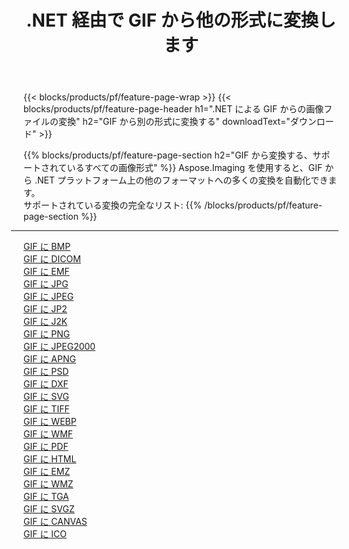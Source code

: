 ﻿---
title: .NET 経由で GIF から他の形式に変換します 
weight: 3920
url: /ja/net/conversion/from/gif 
lang: ja
langdirlevel: 2
locales: zh-hans,ja,it,ru,de,es,fr,nl,id,lt,pl,pt,vi,tr,ko,zh-hant,ar,hi,th,sv,cs,uk,he
description: Aspose.Imaging を使用すると、GIF から別のフォーマットに簡単に変換できます
---

{{< blocks/products/pf/feature-page-wrap >}}
{{< blocks/products/pf/feature-page-header h1=".NET による GIF からの画像ファイルの変換" h2="GIF から別の形式に変換する" downloadText="ダウンロード" >}}


{{% blocks/products/pf/feature-page-section  h2="GIF から変換する、サポートされているすべての画像形式" %}}
Aspose.Imaging を使用すると、GIF から .NET プラットフォーム上の他のフォーマットへの多くの変換を自動化できます。
<br/>
サポートされている変換の完全なリスト:
{{% /blocks/products/pf/feature-page-section %}}
<div class="container-fluid productfamilypage bg-gray">
    <div class="convertypes bg-gray agp-content section">
        <div class="container">
		<hr style="margin-left:-20px;"/>
		<div class="row other-converters">
		    <div class='col-md-2 other-converter remove-lp remove-rp'><a href="/imaging/ja/net/conversion/gif-to-bmp" >GIF に BMP</a></div><div class='col-md-2 other-converter remove-lp remove-rp'><a href="/imaging/ja/net/conversion/gif-to-dicom" >GIF に DICOM</a></div><div class='col-md-2 other-converter remove-lp remove-rp'><a href="/imaging/ja/net/conversion/gif-to-emf" >GIF に EMF</a></div><div class='col-md-2 other-converter remove-lp remove-rp'><a href="/imaging/ja/net/conversion/gif-to-jpg" >GIF に JPG</a></div><div class='col-md-2 other-converter remove-lp remove-rp'><a href="/imaging/ja/net/conversion/gif-to-jpeg" >GIF に JPEG</a></div><div class='col-md-2 other-converter remove-lp remove-rp'><a href="/imaging/ja/net/conversion/gif-to-jp2" >GIF に JP2</a></div><div class='col-md-2 other-converter remove-lp remove-rp'><a href="/imaging/ja/net/conversion/gif-to-j2k" >GIF に J2K</a></div><div class='col-md-2 other-converter remove-lp remove-rp'><a href="/imaging/ja/net/conversion/gif-to-png" >GIF に PNG</a></div><div class='col-md-2 other-converter remove-lp remove-rp'><a href="/imaging/ja/net/conversion/gif-to-jpeg2000" >GIF に JPEG2000</a></div><div class='col-md-2 other-converter remove-lp remove-rp'><a href="/imaging/ja/net/conversion/gif-to-apng" >GIF に APNG</a></div><div class='col-md-2 other-converter remove-lp remove-rp'><a href="/imaging/ja/net/conversion/gif-to-psd" >GIF に PSD</a></div><div class='col-md-2 other-converter remove-lp remove-rp'><a href="/imaging/ja/net/conversion/gif-to-dxf" >GIF に DXF</a></div><div class='col-md-2 other-converter remove-lp remove-rp'><a href="/imaging/ja/net/conversion/gif-to-svg" >GIF に SVG</a></div><div class='col-md-2 other-converter remove-lp remove-rp'><a href="/imaging/ja/net/conversion/gif-to-tiff" >GIF に TIFF</a></div><div class='col-md-2 other-converter remove-lp remove-rp'><a href="/imaging/ja/net/conversion/gif-to-webp" >GIF に WEBP</a></div><div class='col-md-2 other-converter remove-lp remove-rp'><a href="/imaging/ja/net/conversion/gif-to-wmf" >GIF に WMF</a></div><div class='col-md-2 other-converter remove-lp remove-rp'><a href="/imaging/ja/net/conversion/gif-to-pdf" >GIF に PDF</a></div><div class='col-md-2 other-converter remove-lp remove-rp'><a href="/imaging/ja/net/conversion/gif-to-html" >GIF に HTML</a></div><div class='col-md-2 other-converter remove-lp remove-rp'><a href="/imaging/ja/net/conversion/gif-to-emz" >GIF に EMZ</a></div><div class='col-md-2 other-converter remove-lp remove-rp'><a href="/imaging/ja/net/conversion/gif-to-wmz" >GIF に WMZ</a></div><div class='col-md-2 other-converter remove-lp remove-rp'><a href="/imaging/ja/net/conversion/gif-to-tga" >GIF に TGA</a></div><div class='col-md-2 other-converter remove-lp remove-rp'><a href="/imaging/ja/net/conversion/gif-to-svgz" >GIF に SVGZ</a></div><div class='col-md-2 other-converter remove-lp remove-rp'><a href="/imaging/ja/net/conversion/gif-to-canvas" >GIF に CANVAS</a></div><div class='col-md-2 other-converter remove-lp remove-rp'><a href="/imaging/ja/net/conversion/gif-to-ico" >GIF に ICO</a></div>
                </div>
        </div>
    </div>
</div>
<br/>

